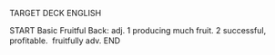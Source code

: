 TARGET DECK
ENGLISH

START
Basic
Fruitful
Back: adj. 1 producing much fruit. 2 successful, profitable.  fruitfully adv.
END
